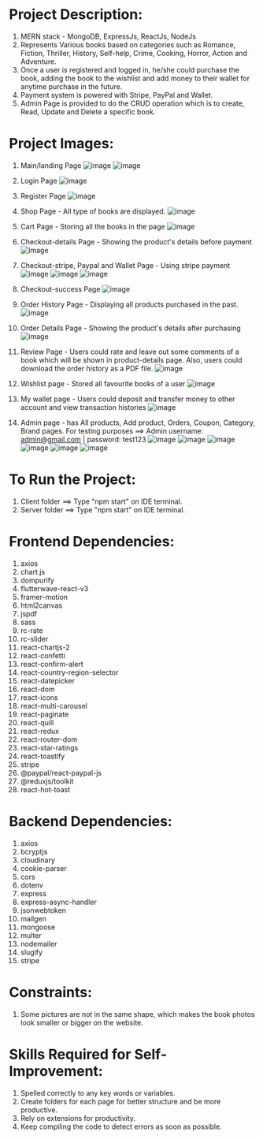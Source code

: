 #  Project Description:
   1) MERN stack - MongoDB, ExpressJs, ReactJs, NodeJs
   2) Represents Various books based on categories such as Romance, Fiction,
      Thriller, History, Self-help, Crime, Cooking, Horror, Action and Adventure.
   3) Once a user is registered and logged in, he/she could purchase the book, adding the book
      to the wishlist and add money to their wallet for anytime purchase in the future.
   4) Payment system is powered with Stripe, PayPal and Wallet.
   5) Admin Page is provided to do the CRUD operation which is to create, Read, Update
      and Delete a specific book. 

#  Project Images:
   1) Main/landing Page
      ![image](https://github.com/kevinandris/Bookstore_app/assets/102328858/4a83d725-d650-4057-b410-37074aa322bb)
      ![image](https://github.com/kevinandris/Bookstore_app/assets/102328858/579d255b-6bd2-4c44-a584-ecf356d5c0d6)

   2) Login Page
      ![image](https://github.com/kevinandris/Bookstore_app/assets/102328858/0a72f11d-6c9d-4f1a-b802-e14bc4e6e79e)

   3) Register Page
      ![image](https://github.com/kevinandris/Bookstore_app/assets/102328858/ebef138f-636c-4c5b-a37c-a0fed3dfc570)

   4) Shop Page - All type of books are displayed.
      ![image](https://github.com/kevinandris/Bookstore_app/assets/102328858/cf890083-6970-4726-a1ad-2e11e734adc6)

   5) Cart Page - Storing all the books in the page
      ![image](https://github.com/kevinandris/Bookstore_app/assets/102328858/76dd2c92-9125-419f-91a4-cad1da83c004)

   6) Checkout-details Page - Showing the product's details before payment
      ![image](https://github.com/kevinandris/Bookstore_app/assets/102328858/a7ebbedd-d3c8-474b-bbf3-9a5f9ddd3913)

   7) Checkout-stripe, Paypal and Wallet Page - Using stripe payment 
      ![image](https://github.com/kevinandris/Bookstore_app/assets/102328858/8845f035-3f8c-48e8-bec1-0aea8c801fb1)
      ![image](https://github.com/kevinandris/Bookstore_app/assets/102328858/20dddc6b-fca8-47a4-96b8-86014a55306b)
      ![image](https://github.com/kevinandris/Bookstore_app/assets/102328858/07d3f4ae-87ab-4f79-8285-8569c1cc7379)

   9) Checkout-success Page
      ![image](https://github.com/kevinandris/Bookstore_app/assets/102328858/8c7e6c53-03e7-4e39-bbf3-0da7c8920ec3)

   10) Order History Page - Displaying all products purchased in the past.
       ![image](https://github.com/kevinandris/Bookstore_app/assets/102328858/7c83e09e-53b0-4d14-b1a8-0de495b8ee02)

   11) Order Details Page - Showing the product's details after purchasing
       ![image](https://github.com/kevinandris/Bookstore_app/assets/102328858/5f8052bf-c171-4897-b001-6cc1a1f3afbd)

   12) Review Page - Users could rate and leave out some comments of a book which will be shown in product-details page.
       Also, users could download the order history as a PDF file.
       ![image](https://github.com/kevinandris/Bookstore_app/assets/102328858/bf917763-2789-454b-b3d3-a76402a7a9f2)

   13) Wishlist page - Stored all favourite books of a user
       ![image](https://github.com/kevinandris/Bookstore_app/assets/102328858/bc0aa489-2ebf-48dc-bc27-33d34fd65f88)

   14) My wallet page - Users could deposit and transfer money to other account and view transaction histories
       ![image](https://github.com/kevinandris/Bookstore_app/assets/102328858/fa766577-5fce-4533-8901-b437780378b3)

   15) Admin page - has All products, Add product, Orders, Coupon, Category, Brand pages.
       For testing purposes ==> Admin username: admin@gmail.com | password: test123
       ![image](https://github.com/kevinandris/Bookstore_app/assets/102328858/1b629e5f-0b21-465a-9ad0-99386b4950bf)
       ![image](https://github.com/kevinandris/Bookstore_app/assets/102328858/1ad12638-1c70-4126-a23c-6104e2c347db)
       ![image](https://github.com/kevinandris/Bookstore_app/assets/102328858/6b8e8b0f-a95c-4335-9fe8-c9beff9da52e)
       ![image](https://github.com/kevinandris/Bookstore_app/assets/102328858/7843e296-8e8f-4220-b54b-b57222e59f55)
       ![image](https://github.com/kevinandris/Bookstore_app/assets/102328858/66398381-d3a9-4f14-bac7-43fce334b790)
       ![image](https://github.com/kevinandris/Bookstore_app/assets/102328858/2f241bbe-8dce-487c-8b4d-7014689b49b9)

#  To Run the Project:
   1) Client folder ==> Type "npm  start" on IDE terminal.
   2) Server folder ==> Type "npm  start" on IDE terminal. 

#  Frontend Dependencies:
   1) axios
   2) chart.js
   3) dompurify
   4) flutterwave-react-v3
   5) framer-motion
   6) html2canvas
   7) jspdf
   8) sass
   9) rc-rate
   10) rc-slider
   11) react-chartjs-2
   12) react-confetti
   13) react-confirm-alert
   14) react-country-region-selector
   15) react-datepicker
   16) react-dom
   17) react-icons
   18) react-multi-carousel
   19) react-paginate
   20) react-quill
   21) react-redux
   22) react-router-dom
   23) react-star-ratings
   24) react-toastify
   25) stripe
   26) @paypal/react-paypal-js
   27) @reduxjs/toolkit
   28) react-hot-toast

#  Backend Dependencies:
   1) axios
   2) bcryptjs
   3) cloudinary
   4) cookie-parser
   5) cors
   6) dotenv
   7) express
   8) express-async-handler
   9) jsonwebtoken
   10) mailgen
   11) mongoose
   12) multer
   13) nodemailer
   14) slugify
   15) stripe

#  Constraints:
   1) Some pictures are not in the same shape, which makes the book photos
      look smaller or bigger on the website.

#  Skills Required for Self-Improvement:
   1) Spelled correctly to any key words or variables.
   2) Create folders for each page for better structure and be more productive.
   3) Rely on extensions for productivity.
   4) Keep compiling the code to detect errors as soon as possible.
